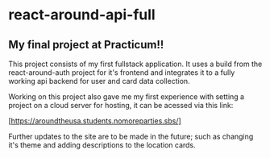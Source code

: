 # react-around-api-full
## My final project at Practicum!! 

This project consists of my first fullstack application. It uses a build from the react-around-auth project for it's frontend and integrates it to a fully working api backend for user and card data collection.

Working on this project also gave me my first experience with setting a project on a cloud server for hosting, it can be acessed via this link:  

[https://aroundtheusa.students.nomoreparties.sbs/]  

Further updates to the site are to be made in the future; such as changing it's theme and adding descriptions to the location cards.

